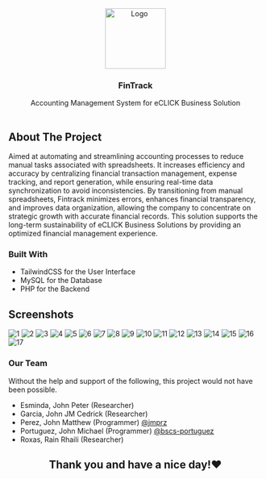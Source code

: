 <div align="center">
    <img src="https://github.com/jmprz/fintrack_php/blob/d574c13b9dcb8d858604d7a51824e16cc47dc540/img/logo.png" alt="Logo" width="120" height="120">
<h3 align="center">FinTrack</h3>
  <p align="center">
 Accounting Management System for eCLICK Business Solution
    <br />
    <br />
  </p>
</div>

<!-- ABOUT THE PROJECT -->
## About The Project
<p> Aimed at automating and streamlining accounting processes to reduce manual tasks associated with spreadsheets. 
It increases efficiency and accuracy by centralizing financial transaction management, expense tracking, and report generation, while ensuring real-time data synchronization to avoid inconsistencies.
By transitioning from manual spreadsheets, Fintrack minimizes errors, enhances financial transparency, and improves data organization, allowing the company to concentrate on strategic growth with accurate 
financial records. This solution supports the long-term sustainability of eCLICK Business Solutions by providing an optimized financial management experience.</p>


### Built With
* TailwindCSS for the User Interface
* MySQL for the Database
* PHP for the Backend



## Screenshots
![1](https://github.com/jmprz/fintrack_php/blob/d574c13b9dcb8d858604d7a51824e16cc47dc540/Screenshots/1.png)
![2](https://github.com/jmprz/fintrack_php/blob/d574c13b9dcb8d858604d7a51824e16cc47dc540/Screenshots/2.png)
![3](https://github.com/jmprz/fintrack_php/blob/d574c13b9dcb8d858604d7a51824e16cc47dc540/Screenshots/3.png)
![4](https://github.com/jmprz/fintrack_php/blob/d574c13b9dcb8d858604d7a51824e16cc47dc540/Screenshots/4.png)
![5](https://github.com/jmprz/fintrack_php/blob/d574c13b9dcb8d858604d7a51824e16cc47dc540/Screenshots/5.png)
![6](https://github.com/jmprz/fintrack_php/blob/d574c13b9dcb8d858604d7a51824e16cc47dc540/Screenshots/6.png)
![7](https://github.com/jmprz/fintrack_php/blob/d574c13b9dcb8d858604d7a51824e16cc47dc540/Screenshots/7.png)
![8](https://github.com/jmprz/fintrack_php/blob/d574c13b9dcb8d858604d7a51824e16cc47dc540/Screenshots/8.png)
![9](https://github.com/jmprz/fintrack_php/blob/d574c13b9dcb8d858604d7a51824e16cc47dc540/Screenshots/9.png)
![10](https://github.com/jmprz/fintrack_php/blob/d574c13b9dcb8d858604d7a51824e16cc47dc540/Screenshots/10.png)
![11](https://github.com/jmprz/fintrack_php/blob/d574c13b9dcb8d858604d7a51824e16cc47dc540/Screenshots/11.png)
![12](https://github.com/jmprz/fintrack_php/blob/d574c13b9dcb8d858604d7a51824e16cc47dc540/Screenshots/12.png)
![13](https://github.com/jmprz/fintrack_php/blob/d574c13b9dcb8d858604d7a51824e16cc47dc540/Screenshots/13.png)
![14](https://github.com/jmprz/fintrack_php/blob/d574c13b9dcb8d858604d7a51824e16cc47dc540/Screenshots/14.png)
![15](https://github.com/jmprz/fintrack_php/blob/d574c13b9dcb8d858604d7a51824e16cc47dc540/Screenshots/15.png)
![16](https://github.com/jmprz/fintrack_php/blob/d574c13b9dcb8d858604d7a51824e16cc47dc540/Screenshots/16.png)
![17](https://github.com/jmprz/fintrack_php/blob/d574c13b9dcb8d858604d7a51824e16cc47dc540/Screenshots/17.png)




### Our Team
Without the help and support of the following, this project would not have been possible.
* Esminda, John Peter (Researcher)
* Garcia, John JM Cedrick (Researcher)
* Perez, John Matthew (Programmer) <a href="https://github.com/jmprz" target="_blank"> @jmprz </a>
* Portuguez, John Michael (Programmer) <a href="https://github.com/bscs-portuguez" target="_blank"> @bscs-portuguez </a>
* Roxas, Rain Rhaili (Researcher)


<h2 align="center"> Thank you and have a nice day!❤ </h2>
